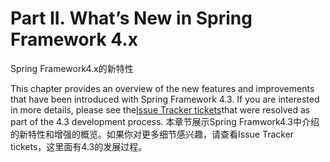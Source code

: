 # Part II. What’s New in Spring Framework 4.x
Spring Framework4.x的新特性

This chapter provides an overview of the new features and improvements that have been introduced with Spring Framework 4.3. If you are interested in more details, please see the[Issue Tracker tickets](https://jira.spring.io/issues/?jql=project%20%3D%20SPR%20AND%20fixVersion%20in%20%28%224.3%20RC1%22%2C%20%224.3%20RC2%22%2C%20%224.3%20GA%22%29%20ORDER%20BY%20issuetype%20DESC&startIndex=50)that were resolved as part of the 4.3 development process.
本章节展示Spring Framwork4.3中介绍的新特性和增强的概览。如果你对更多细节感兴趣，请查看Issue Tracker tickets，这里面有4.3的发展过程。

